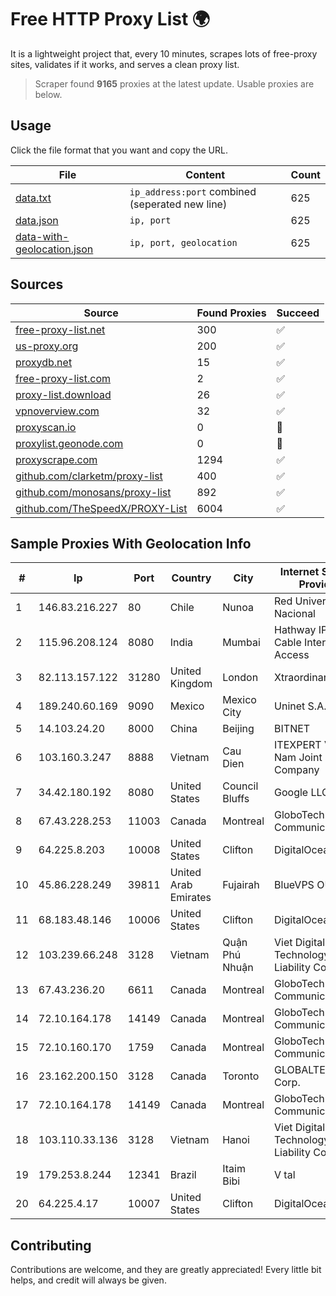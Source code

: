 
# Free HTTP Proxy List 🌍

It is a lightweight project that, every 10 minutes, scrapes lots of free-proxy sites, validates if it works, and serves a clean proxy list.


> Scraper found **9165** proxies at the latest update. Usable proxies are below.

## Usage

Click the file format that you want and copy the URL.


|File|Content|Count|
|----|-------|-----|
|[data.txt](https://raw.githubusercontent.com/themiralay/Proxy-List-World/master/data.txt)|`ip_address:port` combined (seperated new line)|625|
|[data.json](https://raw.githubusercontent.com/themiralay/Proxy-List-World/master/data.json)|`ip, port`|625|
|[data-with-geolocation.json](https://raw.githubusercontent.com/themiralay/Proxy-List-World/master/data-with-geolocation.json)|`ip, port, geolocation`|625|

## Sources

|Source|Found Proxies|Succeed|
|------|-------------|-------|
|[free-proxy-list.net](https://free-proxy-list.net)|300|✅|
|[us-proxy.org](https://www.us-proxy.org)|200|✅|
|[proxydb.net](http://proxydb.net)|15|✅|
|[free-proxy-list.com](https://free-proxy-list.com/?page=&port=&type%5B%5D=http&type%5B%5D=https&up_time=0&search=Search)|2|✅|
|[proxy-list.download](https://www.proxy-list.download/HTTP)|26|✅|
|[vpnoverview.com](https://vpnoverview.com/privacy/anonymous-browsing/free-proxy-servers)|32|✅|
|[proxyscan.io](https://www.proxyscan.io)|0|🚫|
|[proxylist.geonode.com](https://proxylist.geonode.com/api/proxy-list?limit=300&page=1&sort_by=lastChecked&sort_type=desc&protocols=http,https)|0|🚫|
|[proxyscrape.com](https://api.proxyscrape.com/v2/?request=displayproxies&protocol=http&timeout=10000&country=all&ssl=all&anonymity=all)|1294|✅|
|[github.com/clarketm/proxy-list](https://raw.githubusercontent.com/clarketm/proxy-list/master/proxy-list-raw.txt)|400|✅|
|[github.com/monosans/proxy-list](https://raw.githubusercontent.com/monosans/proxy-list/main/proxies/http.txt)|892|✅|
|[github.com/TheSpeedX/PROXY-List](https://raw.githubusercontent.com/TheSpeedX/PROXY-List/master/http.txt)|6004|✅|


## Sample Proxies With Geolocation Info

|#|Ip|Port|Country|City|Internet Service Provider|
|-|--|----|-------|----|-------------------------|
|1|146.83.216.227|80|Chile|Nunoa|Red Universitaria Nacional|
|2|115.96.208.124|8080|India|Mumbai|Hathway IP over Cable Internet Access|
|3|82.113.157.122|31280|United Kingdom|London|Xtraordinary|
|4|189.240.60.169|9090|Mexico|Mexico City|Uninet S.A. de C.V.|
|5|14.103.24.20|8000|China|Beijing|BITNET|
|6|103.160.3.247|8888|Vietnam|Cau Dien|ITEXPERT Viet Nam Joint Stock Company|
|7|34.42.180.192|8080|United States|Council Bluffs|Google LLC|
|8|67.43.228.253|11003|Canada|Montreal|GloboTech Communications|
|9|64.225.8.203|10008|United States|Clifton|DigitalOcean, LLC|
|10|45.86.228.249|39811|United Arab Emirates|Fujairah|BlueVPS OU|
|11|68.183.48.146|10006|United States|Clifton|DigitalOcean, LLC|
|12|103.239.66.248|3128|Vietnam|Quận Phú Nhuận|Viet Digital Technology Liability Company|
|13|67.43.236.20|6611|Canada|Montreal|GloboTech Communications|
|14|72.10.164.178|14149|Canada|Montreal|GloboTech Communications|
|15|72.10.160.170|1759|Canada|Montreal|GloboTech Communications|
|16|23.162.200.150|3128|Canada|Toronto|GLOBALTELEHOST Corp.|
|17|72.10.164.178|14149|Canada|Montreal|GloboTech Communications|
|18|103.110.33.136|3128|Vietnam|Hanoi|Viet Digital Technology Liability Company|
|19|179.253.8.244|12341|Brazil|Itaim Bibi|V tal|
|20|64.225.4.17|10007|United States|Clifton|DigitalOcean, LLC|



## Contributing

Contributions are welcome, and they are greatly appreciated! Every
little bit helps, and credit will always be given.

